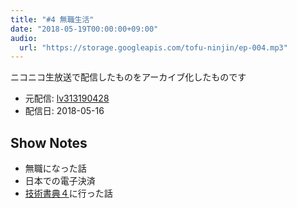 ```yaml
---
title: "#4 無職生活"
date: "2018-05-19T00:00:00+09:00"
audio:
  url: "https://storage.googleapis.com/tofu-ninjin/ep-004.mp3"
---
```


ニコニコ生放送で配信したものをアーカイブ化したものです
- 元配信: [lv313190428](http://live.nicovideo.jp/watch/lv313190428)
- 配信日: 2018-05-16

## Show Notes
- 無職になった話
- 日本での電子決済
- [技術書典４](https://techbookfest.org/event/tbf04)に行った話
